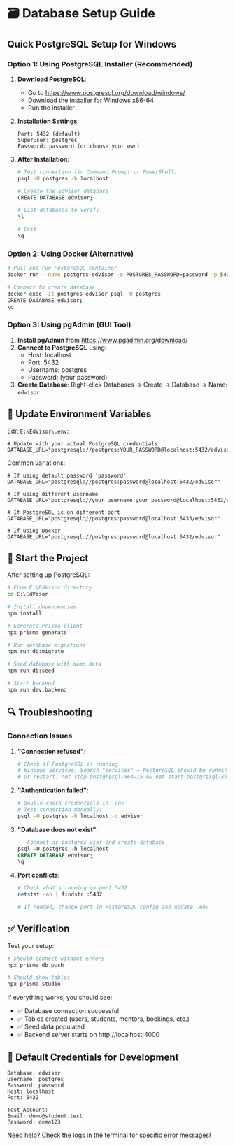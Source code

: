 # 🗃️ Database Setup Guide

## Quick PostgreSQL Setup for Windows

### Option 1: Using PostgreSQL Installer (Recommended)

1. **Download PostgreSQL**:
   - Go to https://www.postgresql.org/download/windows/
   - Download the installer for Windows x86-64
   - Run the installer

2. **Installation Settings**:
   ```
   Port: 5432 (default)
   Superuser: postgres
   Password: password (or choose your own)
   ```

3. **After Installation**:
   ```bash
   # Test connection (in Command Prompt or PowerShell)
   psql -U postgres -h localhost
   
   # Create the EdVisor database
   CREATE DATABASE edvisor;
   
   # List databases to verify
   \l
   
   # Exit
   \q
   ```

### Option 2: Using Docker (Alternative)

```bash
# Pull and run PostgreSQL container
docker run --name postgres-edvisor -e POSTGRES_PASSWORD=password -p 5432:5432 -d postgres:15

# Connect to create database
docker exec -it postgres-edvisor psql -U postgres
CREATE DATABASE edvisor;
\q
```

### Option 3: Using pgAdmin (GUI Tool)

1. **Install pgAdmin** from https://www.pgadmin.org/download/
2. **Connect to PostgreSQL** using:
   - Host: localhost
   - Port: 5432
   - Username: postgres
   - Password: (your password)
3. **Create Database**: Right-click Databases → Create → Database → Name: `edvisor`

## 🔧 Update Environment Variables

Edit `E:\EdVisor\.env`:

```env
# Update with your actual PostgreSQL credentials
DATABASE_URL="postgresql://postgres:YOUR_PASSWORD@localhost:5432/edvisor"
```

Common variations:
```env
# If using default password 'password'
DATABASE_URL="postgresql://postgres:password@localhost:5432/edvisor"

# If using different username
DATABASE_URL="postgresql://your_username:your_password@localhost:5432/edvisor"

# If PostgreSQL is on different port
DATABASE_URL="postgresql://postgres:password@localhost:5433/edvisor"

# If using Docker
DATABASE_URL="postgresql://postgres:password@localhost:5432/edvisor"
```

## 🚀 Start the Project

After setting up PostgreSQL:

```bash
# From E:\EdVisor directory
cd E:\EdVisor

# Install dependencies
npm install

# Generate Prisma client
npx prisma generate

# Run database migrations
npm run db:migrate

# Seed database with demo data
npm run db:seed

# Start backend
npm run dev:backend
```

## 🔍 Troubleshooting

### Connection Issues

1. **"Connection refused"**:
   ```bash
   # Check if PostgreSQL is running
   # Windows Services: Search "services" → PostgreSQL should be running
   # Or restart: net stop postgresql-x64-15 && net start postgresql-x64-15
   ```

2. **"Authentication failed"**:
   ```bash
   # Double-check credentials in .env
   # Test connection manually:
   psql -U postgres -h localhost -d edvisor
   ```

3. **"Database does not exist"**:
   ```sql
   -- Connect as postgres user and create database
   psql -U postgres -h localhost
   CREATE DATABASE edvisor;
   \q
   ```

4. **Port conflicts**:
   ```bash
   # Check what's running on port 5432
   netstat -an | findstr :5432
   
   # If needed, change port in PostgreSQL config and update .env
   ```

## ✅ Verification

Test your setup:

```bash
# Should connect without errors
npx prisma db push

# Should show tables
npx prisma studio
```

If everything works, you should see:
- ✅ Database connection successful
- ✅ Tables created (users, students, mentors, bookings, etc.)
- ✅ Seed data populated
- ✅ Backend server starts on http://localhost:4000

## 📝 Default Credentials for Development

```
Database: edvisor
Username: postgres
Password: password
Host: localhost
Port: 5432

Test Account:
Email: demo@student.test
Password: demo123
```

Need help? Check the logs in the terminal for specific error messages!